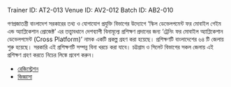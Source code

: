 Trainer ID: AT2-013
Venue ID: AV2-012
Batch ID: AB2-010

গণপ্রজাতন্ত্রী বাংলাদেশ সরকারের তথ্য ও যোগাযোগ প্রযুক্তি বিভাগের উদ্যোগে ‘স্কিল ডেভেলপমেন্ট ফর মোবাইল গেইম এন্ড অ্যাপ্লিকেশান প্রোজেক্ট’ এর তত্ত্বাবধানে দেশব্যাপী বিনামূল্যে প্রশিক্ষণ প্রদানের জন্য ‘ট্রেনিং ফর মোবাইল অ্যাপ্লিকেশান ডেভেলপমেন্ট (Cross Platform)’ নামক একটি প্রকল্প গ্রহণ করা হয়েছে। প্রশিক্ষণটি বাংলাদেশের ৬৪ টি জেলায় শুরু হয়েছে। সরকারি এই প্রশিক্ষণটি সম্পন্ন বিনা খরচে করা যাবে। চট্টগ্রাম ও সিলেট বিভাগের সকল জেলায় এই প্রশিক্ষণ গ্রহণ করতে নিচের লিঙ্কে প্রবেশ করুন।
- [রেজিস্ট্রেশন](https://basictrainingsdmga.com/registration)
- [জিজ্ঞাসা](https://basictrainingsdmga.com/faq)
